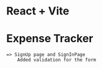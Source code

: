 # React + Vite

# Expense Tracker
    => SignUp page and SignInPage
        Added validation for the form